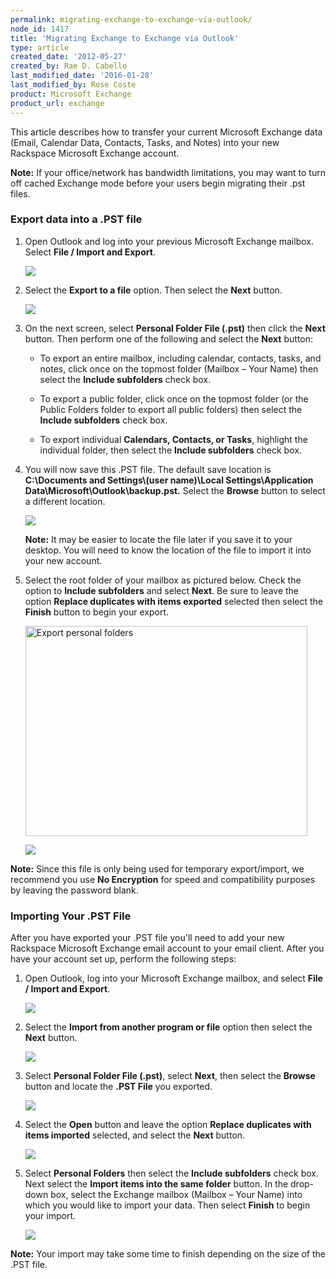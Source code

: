 ```yaml
---
permalink: migrating-exchange-to-exchange-via-outlook/
node_id: 1417
title: 'Migrating Exchange to Exchange via Outlook'
type: article
created_date: '2012-05-27'
created_by: Rae D. Cabello
last_modified_date: '2016-01-28'
last_modified_by: Rose Coste
product: Microsoft Exchange
product_url: exchange
---
```


This article describes how to transfer your current
Microsoft Exchange data (Email, Calendar Data, Contacts, Tasks, and
Notes) into your new Rackspace Microsoft Exchange account.

**Note:** If your office/network has bandwidth limitations, you may want to
turn off cached Exchange mode before your users begin migrating their
.pst files.

### Export data into a .PST file

1. Open Outlook and log into your
   previous Microsoft Exchange mailbox. Select **File / Import and
   Export**.

   ![](http://c15047547.r47.cf2.rackcdn.com/1.png)

2. Select the **Export to a file** option. Then select
   the **Next** button.

   ![](http://c15047547.r47.cf2.rackcdn.com/2.png)

3. On the next screen, select **Personal Folder File (.pst)** then click
   the **Next** button.
   Then perform one of the following and select the
   **Next** button:

   - To export an entire mailbox, including calendar, contacts, tasks,
     and notes, click once on the topmost folder (Mailbox &ndash; Your Name)
     then select the **Include subfolders** check box.

   - To export a public folder, click once on the topmost folder (or the
     Public Folders folder to export all public folders) then select the
     **Include subfolders** check box.

   - To export individual **Calendars, Contacts, or Tasks**, highlight
     the individual folder, then select the **Include subfolders**
     check box.

4. You will now save this .PST file. The default save location
   is **C:\\Documents and Settings\\(user name)\\Local
   Settings\\Application Data\\Microsoft\\Outlook\\backup.pst.**
   Select the **Browse** button to select a different location.

   ![](http://c15047547.r47.cf2.rackcdn.com/3.png)

   **Note:** It may be easier to locate the file later if you save it to your
   desktop. You will need to know the location of the file to import it
   into your new account.

5. Select the root folder of your mailbox as pictured below. Check
   the option to **Include subfolders** and select **Next**. Be sure to
   leave the option **Replace duplicates with items exported** selected
   then select the **Finish** button to begin your export.

   <img src="https://8026b2e3760e2433679c-fffceaebb8c6ee053c935e8915a3fbe7.ssl.cf2.rackcdn.com/field/image/ExportPersonalFolders.png" alt="Export personal folders" width="451" height="336" />

   ![](http://c15047547.r47.cf2.rackcdn.com/5.png)

**Note:** Since this file is only being used for temporary export/import, we
recommend you use **No Encryption**
for speed and compatibility purposes by leaving the password blank.

### Importing Your .PST File

After you have exported your .PST file you'll need to add your new
Rackspace Microsoft Exchange email account to your email client. After
you have your account set up, perform the following steps:

1. Open Outlook, log into your
   Microsoft Exchange mailbox, and select **File / Import and Export**.

   ![](http://c15047547.r47.cf2.rackcdn.com/1.png)

2. Select the **Import from another program or file** option
   then select the **Next** button.

   ![](http://c15047547.r47.cf2.rackcdn.com/6.png)

3. Select **Personal Folder File (.pst)**, select **Next**, then
   select the **Browse** button and locate the **.PST File** you exported.

   ![](http://c15047547.r47.cf2.rackcdn.com/7.png)

4. Select the **Open** button and leave the option **Replace duplicates
   with items imported** selected, and select the **Next** button.

   ![](http://c15047547.r47.cf2.rackcdn.com/8.png)

5. Select **Personal Folders** then select the **Include
   subfolders** check box. Next select the **Import items into the same
   folder** button. In the drop-down box, select the Exchange mailbox
   (Mailbox &ndash; Your Name) into which you would like to import your data.
   Then select **Finish** to begin your import.

   ![](http://c15047547.r47.cf2.rackcdn.com/10.png)

**Note:** Your import may take some time to finish depending on the size of
the .PST file.
